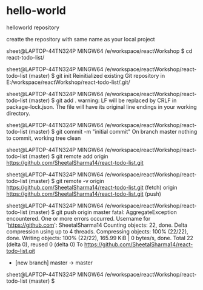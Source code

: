 # hello-world
helloworld repository

creatte the repository with same name as your local project

sheet@LAPTOP-44TN324P MINGW64 /e/workspace/reactWorkshop
$ cd react-todo-list/

sheet@LAPTOP-44TN324P MINGW64 /e/workspace/reactWorkshop/react-todo-list (master)
$ git init
Reinitialized existing Git repository in E:/workspace/reactWorkshop/react-todo-list/.git/

sheet@LAPTOP-44TN324P MINGW64 /e/workspace/reactWorkshop/react-todo-list (master)
$ git add .
warning: LF will be replaced by CRLF in package-lock.json.
The file will have its original line endings in your working directory.

sheet@LAPTOP-44TN324P MINGW64 /e/workspace/reactWorkshop/react-todo-list (master)
$ git commit -m "initial commit"
On branch master
nothing to commit, working tree clean

sheet@LAPTOP-44TN324P MINGW64 /e/workspace/reactWorkshop/react-todo-list (master)
$ git remote add origin https://github.com/SheetalSharma14/react-todo-list.git

sheet@LAPTOP-44TN324P MINGW64 /e/workspace/reactWorkshop/react-todo-list (master)
$ git remote -v
origin  https://github.com/SheetalSharma14/react-todo-list.git (fetch)
origin  https://github.com/SheetalSharma14/react-todo-list.git (push)

sheet@LAPTOP-44TN324P MINGW64 /e/workspace/reactWorkshop/react-todo-list (master)
$ git push origin master
fatal: AggregateException encountered.
   One or more errors occurred.
Username for 'https://github.com': SheetalSharma14
Counting objects: 22, done.
Delta compression using up to 4 threads.
Compressing objects: 100% (22/22), done.
Writing objects: 100% (22/22), 165.99 KiB | 0 bytes/s, done.
Total 22 (delta 0), reused 0 (delta 0)
To https://github.com/SheetalSharma14/react-todo-list.git
 * [new branch]      master -> master

sheet@LAPTOP-44TN324P MINGW64 /e/workspace/reactWorkshop/react-todo-list (master)
$
